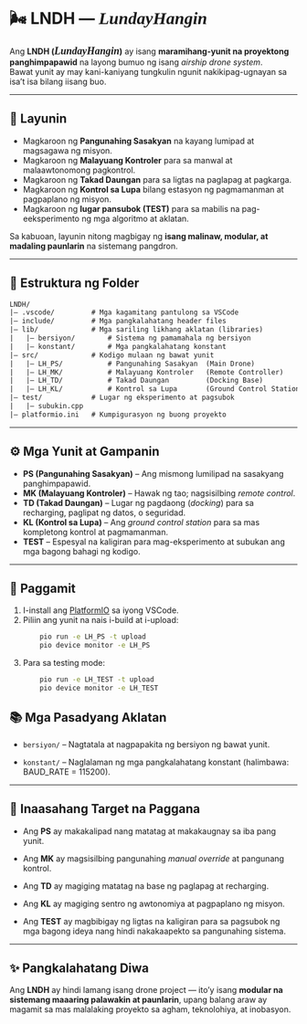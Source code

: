 # 🌬️ LNDH — <span style="font-family:Pabs Pinagandang Sulat; font-size:30px;">*LundayHangin*</span>

Ang **LNDH (*<span style="font-family:Pabs Pinagandang Sulat; font-size:18px;">*LundayHangin*</span>*)** ay isang **maramihang-yunit na proyektong panghimpapawid** na layong bumuo ng isang *airship drone system*.  
Bawat yunit ay may kani-kaniyang tungkulin ngunit nakikipag-ugnayan sa isa’t isa bilang iisang buo.

---

## 🎯 Layunin

- Magkaroon ng **Pangunahing Sasakyan** na kayang lumipad at magsagawa ng misyon.  
- Magkaroon ng **Malayuang Kontroler** para sa manwal at malaawtonomong pagkontrol.  
- Magkaroon ng **Takad Daungan** para sa ligtas na paglapag at pagkarga.  
- Magkaroon ng **Kontrol sa Lupa** bilang estasyon ng pagmamanman at pagpaplano ng misyon.  
- Magkaroon ng **lugar pansubok (TEST)** para sa mabilis na pag-eeksperimento ng mga algoritmo at aklatan.  

Sa kabuoan, layunin nitong magbigay ng **isang malinaw, modular, at madaling paunlarin** na sistemang pangdron.

---

## 📂 Estruktura ng Folder

``` txt
LNDH/
|— .vscode/         # Mga kagamitang pantulong sa VSCode
|— include/         # Mga pangkalahatang header files
|— lib/             # Mga sariling likhang aklatan (libraries)
|   |— bersiyon/        # Sistema ng pamamahala ng bersiyon
|   |— konstant/        # Mga pangkalahatang konstant
|— src/             # Kodigo mulaan ng bawat yunit
|   |— LH_PS/           # Pangunahing Sasakyan  (Main Drone)
|   |— LH_MK/           # Malayuang Kontroler   (Remote Controller)
|   |— LH_TD/           # Takad Daungan         (Docking Base)
|   |— LH_KL/           # Kontrol sa Lupa       (Ground Control Station)
|— test/            # Lugar ng eksperimento at pagsubok
|   |— subukin.cpp
|— platformio.ini   # Kumpigurasyon ng buong proyekto
```

---

## ⚙️ Mga Yunit at Gampanin

- **PS (Pangunahing Sasakyan)** – Ang mismong lumilipad na sasakyang panghimpapawid.  
- **MK (Malayuang Kontroler)** – Hawak ng tao; nagsisilbing *remote control*.  
- **TD (Takad Daungan)** – Lugar ng pagdaong (*docking*) para sa recharging, paglipat ng datos, o seguridad.  
- **KL (Kontrol sa Lupa)** – Ang *ground control station* para sa mas kompletong kontrol at pagmamanman.  
- **TEST** – Espesyal na kaligiran para mag-eksperimento at subukan ang mga bagong bahagi ng kodigo.
---

## 🚀 Paggamit

1. I-install ang [PlatformIO](https://platformio.org/install) sa iyong VSCode.  
2. Piliin ang yunit na nais i-build at i-upload:  
    ```bash
        pio run -e LH_PS -t upload
        pio device monitor -e LH_PS
    ```
3. Para sa testing mode:
    ``` bash
        pio run -e LH_TEST -t upload
        pio device monitor -e LH_TEST
    ```

## 📚 Mga Pasadyang Aklatan

* `bersiyon/` – Nagtatala at nagpapakita ng bersiyon ng bawat yunit.

* `konstant/` – Naglalaman ng mga pangkalahatang konstant (halimbawa: BAUD_RATE = 115200).

---

## 🔮 Inaasahang Target na Paggana

- Ang **PS** ay makakalipad nang matatag at makakaugnay sa iba pang yunit.

- Ang **MK** ay magsisilbing pangunahing *manual override* at pangunang kontrol.

- Ang **TD** ay magiging matatag na base ng paglapag at recharging.

- Ang **KL** ay magiging sentro ng awtonomiya at pagpaplano ng misyon.

- Ang **TEST** ay magbibigay ng ligtas na kaligiran para sa pagsubok ng mga bagong ideya nang hindi nakakaapekto sa pangunahing sistema.

---

## ✨ Pangkalahatang Diwa

Ang **LNDH** ay hindi lamang isang drone project — ito’y isang **modular na sistemang maaaring palawakin at paunlarin**,
upang balang araw ay magamit sa mas malalaking proyekto sa agham, teknolohiya, at inobasyon.